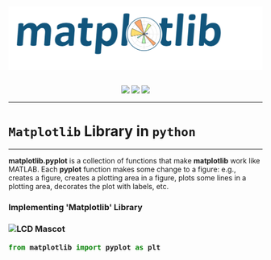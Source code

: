 <p align="center">
<img align="center" src="https://github.com/Anujbhai-1997/Matplotlib/blob/master/README/matplotlib%20image.jpg"/></br></br>
</p>
  
<p align = "center">
<img src="https://forthebadge.com/images/badges/for-you.svg" /> 
<img src="https://forthebadge.com/images/badges/made-with-python.svg" />
<img src="https://forthebadge.com/images/badges/built-by-developers.svg" />
</p>

_______________
# **`Matplotlib`** Library in **`python`**
_______________

**matplotlib.pyplot** is a collection of functions that make **matplotlib** work like MATLAB. Each **pyplot** function makes some change to a figure: e.g., creates a figure, creates a plotting area in a figure, plots some lines in a plotting area, decorates the plot with labels, etc.


<h3>Implementing 'Matplotlib' Library<h3/>

![LCD Mascot](https://learncodeonline.in/mascot.png "LCD")

```python
from matplotlib import pyplot as plt
```







